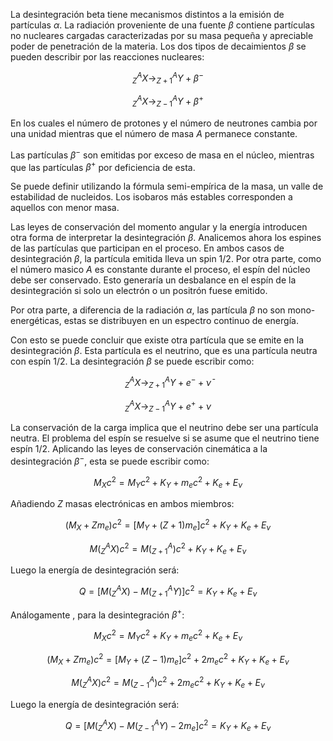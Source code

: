 La desintegración beta tiene mecanismos distintos a la emisión de partículas $\alpha$. La radiación proveniente de una fuente $\beta$ contiene partículas no nucleares cargadas caracterizadas por su masa pequeña y apreciable poder de penetración de la materia. Los dos tipos de decaimientos $\beta$ se pueden describir por las reacciones nucleares:

$$ 
^A_Z X \rightarrow ^A_{Z+1} Y + \beta^- 
$$

$$ 
^A_Z X \rightarrow ^A_{Z-1} Y + \beta^+ 
$$

En los cuales el número de protones y el número de neutrones cambia por una unidad mientras que el número de masa $A$ permanece constante.

Las partículas $\beta^-$ son emitidas por exceso de masa en el núcleo, mientras que las partículas $\beta^+$ por deficiencia de esta. 

Se puede definir utilizando la fórmula semi-empírica de la masa, un valle de estabilidad de nucleidos. Los isobaros más estables corresponden a aquellos con menor masa.

Las leyes de conservación del momento angular y la energía introducen otra forma de interpretar la desintegración $\beta$. Analicemos ahora los espines de las partículas que participan en el proceso. En ambos casos de desintegración $\beta$, la partícula emitida lleva un spin $\text{1/2}$. Por otra parte, como el número masico $A$ es constante durante el proceso, el espín del núcleo debe ser conservado. Esto generaría un desbalance en el espín de la desintegración si solo un electrón o un positrón fuese emitido.

Por otra parte, a diferencia de la radiación $\alpha$, las partícula $\beta$ no son mono-energéticas, estas se distribuyen en un espectro continuo de energía.

Con esto se puede concluir que existe otra partícula que se emite en la desintegración $\beta$. Esta partícula es el neutrino, que es una partícula neutra con espín $1/2$. La desintegración $\beta$ se puede escribir como:

$$ 
_Z^A X \rightarrow _{Z+1}^{A}Y + e^- + \bar{\nu} 
$$

$$
_Z^A X \rightarrow _{Z-1}^{A}Y + e^+ + \nu 
$$

La conservación de la carga implica que el neutrino debe ser una partícula neutra. El problema del espín se resuelve si se asume que el neutrino tiene espín $1/2$. Aplicando las leyes de conservación cinemática a la desintegración $\beta^{-}$, esta se puede escribir como:

$$ 
M_X c^2 = M_Y c^2 + K_Y + m_e c^2 + K_e + E_{\nu}
$$

Añadiendo $Z$ masas electrónicas en ambos miembros:

$$ 
(M_X + Z m_e) c^2 = [M_Y + (Z+1) m_e] c^2 + K_Y + K_e + E_{\nu} 
$$

$$
M(^A_ZX) c^2 = M(^A_{Z+1}) c^2 + K_Y + K_e + E_{\nu}
$$

Luego la energía de desintegración será:

$$ 
Q = [M(^A_ZX) - M(^A_{Z+1}Y)] c^2 = K_Y + K_e + E_{\nu}
$$

Análogamente , para la desintegración $\beta^+$:

$$ 
M_X c^2 = M_Y c^2 + K_Y + m_e c^2 + K_e + E_{\nu}
$$

$$ 
(M_X + Z m_e) c^2 = [M_Y + (Z-1) m_e] c^2 + 2m_e c^2 + K_Y + K_e + E_{\nu}
$$

$$ 
M(^A_ZX) c^2 = M(^A_{Z-1}) c^2 + 2m_e c^2 + K_Y + K_e + E_{\nu}
$$

Luego la energía de desintegración será:

$$ 
Q = [M(^A_ZX) - M(^A_{Z-1}Y) - 2m_e] c^2 = K_Y + K_e + E_{\nu}
$$

